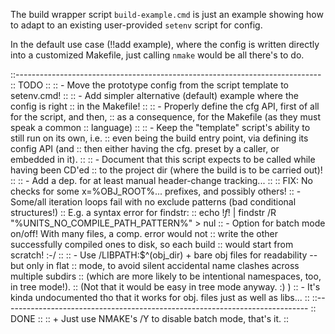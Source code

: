 ﻿The build wrapper script `build-example.cmd` is just an example showing how
to adapt to an existing user-provided `setenv` script for config.

In the default use case (!!add example), where the config is written directly
into a customized Makefile, just calling `nmake` would be all there's to do.

::----------------------------------------------------------------------------
:: TODO
::
:: -	Move the prototype config from the script template to setenv.cmd!
::
:: -	Add simpler alternative (default) example where the config is right
::	in the Makefile!
::
:: -	Properly define the cfg API, first of all for the script, and then,
::	as a consequence, for the Makefile (as they must speak a common
::	language)
::
:: -	Keep the "template" script's ability to still run on its own, i.e.
::	even being the build entry point, via defining its config API (and
::	then either having the cfg. preset by a caller, or embedded in it).
::
:: -	Document that this script expects to be called while having been CD'ed
::	to the project dir (where the build is to be carried out)!
::
:: -	Add a dep. for at least manual header-change tracking...
::
:: FIX:	No checks for some x=%OBJ_ROOT%\... prefixes, and possibly others!
::	- Some/all iteration loops fail with no exclude patterns (bad conditional structures!)
::	E.g. a syntax error for findstr:
::		echo !_f_! | findstr /R "%UNITS_NO_COMPILE_PATH_PATTERN%" > nul
:: -	Option for batch mode on/off! With many files, a comp. error would not
::	write the other successfully compiled ones to disk, so each build
::	would start from scratch! :-/
::
:: -	Use /LIBPATH:$^(obj_dir) + bare obj files for readability -- but only in flat
::	mode, to avoid silent accidental name clashes across multiple subdirs
::	(which are more likely to be intentional namespaces, too, in tree mode!).
::	(Not that it would be easy in tree mode anyway. :) )
::	- It's kinda undocumented tho that it works for obj. files just as well as libs...
::
::----------------------------------------------------------------------------
:: DONE
::
:: +	Just use NMAKE's /Y to disable batch mode, that's it.
::
